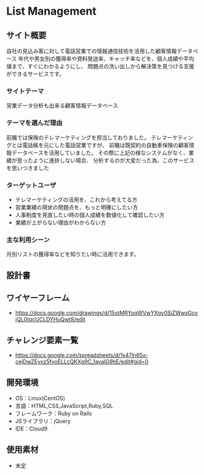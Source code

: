 # List Management

## サイト概要
自社の見込み客に対して電話営業での情報通信技術を活用した顧客情報データベース
年代や男女別の獲得率や資料発送率、キャッチ率などを、個人成績や平均値まで、すぐにわかるようにし、
問題点の洗い出しから解決策を見つける支援ができるサービスです。

### サイトテーマ
営業データ分析も出来る顧客情報データベース

### テーマを選んだ理由
前職では保険のテレマーケティングを担当しておりました。
テレマーケティングとは電話帳を元にした電話営業ですが、
前職は既契約の自動車保険の顧客情報データベースを活用していました。
その際に上記の様なシステムがなく、業績が思ったように進捗しない場合、
分析するのが大変だった為、このサービスを思いつきました

### ターゲットユーザ
- テレマーケティングの活用を、これから考えてる方
- 営業業績の現状の問題点を、もっと明確にしたい方
- 人事制度を見直したい時の個人成績を数値化して確認したい方
- 業績が上がらない理由がわからない方

### 主な利用シーン
月別リストの獲得率などを知りたい時に活用できます。

## 設計書

## ワイヤーフレーム
 - https://docs.google.com/drawings/d/15otMRYoqWVwYXgy0SiZWwsGcvjQL0tqcUCLDYHuQwt8/edit

## チャレンジ要素一覧
- https://docs.google.com/spreadsheets/d/1x47ln65x-cejDwZEyxz5fvoELLcQKXg9C_1ayalG9hE/edit#gid=0
## 開発環境
- OS：Linux(CentOS)
- 言語：HTML,CSS,JavaScript,Ruby,SQL
- フレームワーク：Ruby on Rails
- JSライブラリ：jQuery
- IDE：Cloud9

## 使用素材
- 未定
